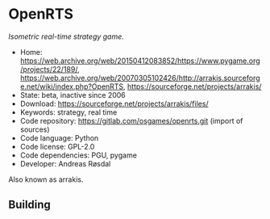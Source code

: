 # OpenRTS

_Isometric real-time strategy game._

- Home: https://web.archive.org/web/20150412083852/https://www.pygame.org/projects/22/189/, https://web.archive.org/web/20070305102426/http://arrakis.sourceforge.net/wiki/index.php?OpenRTS, https://sourceforge.net/projects/arrakis/
- State: beta, inactive since 2006
- Download: https://sourceforge.net/projects/arrakis/files/
- Keywords: strategy, real time
- Code repository: https://gitlab.com/osgames/openrts.git (import of sources)
- Code language: Python
- Code license: GPL-2.0
- Code dependencies: PGU, pygame
- Developer: Andreas Røsdal

Also known as arrakis.

## Building
